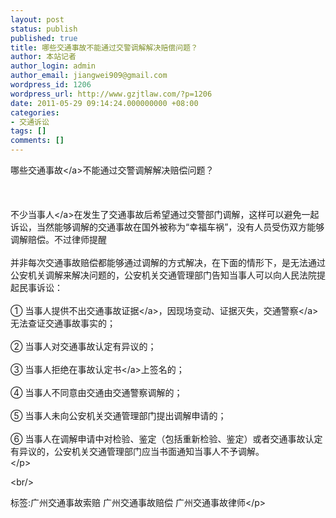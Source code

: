 ```yaml
---
layout: post
status: publish
published: true
title: 哪些交通事故不能通过交警调解解决赔偿问题？
author: 本站记者
author_login: admin
author_email: jiangwei909@gmail.com
wordpress_id: 1206
wordpress_url: http://www.gzjtlaw.com/?p=1206
date: 2011-05-29 09:14:24.000000000 +08:00
categories:
- 交通诉讼
tags: []
comments: []
---
```

<p>哪些<a>交通事故<&#47;a>不能通过交警调解解决赔偿问题？<br><br><br><br> 不少<a>当事人<&#47;a>在发生了交通事故后希望通过交警部门调解，这样可以避免一起诉讼，当然能够调解的交通事故在国外被称为&ldquo;幸福车祸&rdquo;，没有人员受伤双方能够调解赔偿。不过律师提醒<br><br>并非每次交通事故赔偿都能够通过调解的方式解决，在下面的情形下，是无法通过公安机关调解来解决问题的，公安机关交通管理部门告知当事人可以向人民法院提起民事诉讼：<br><br> ① 当事人提供不出<a>交通事故证据<&#47;a>，因现场变动、证据灭失，<a>交通警察<&#47;a>无法查证交通事故事实的；<br><br> ② 当事人对交通事故认定有异议的；<br><br> ③ 当事人拒绝在<a>事故认定书<&#47;a>上签名的；<br><br> ④ 当事人不同意由交通由交通警察调解的；<br><br> ⑤ 当事人未向公安机关交通管理部门提出调解申请的；<br><br> ⑥ 当事人在调解申请中对检验、鉴定（包括重新检验、鉴定）或者交通事故认定有异议的，公安机关交通管理部门应当书面通知当事人不予调解。<br><&#47;p><br&#47;><p>标签:广州交通事故索赔 广州交通事故赔偿 广州交通事故律师<&#47;p>
